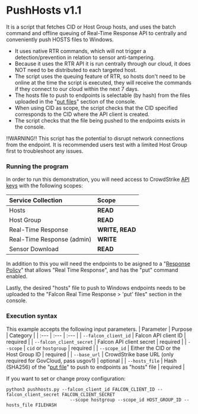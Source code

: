 # PushHosts v1.1

It is a script that fetches CID or Host Group hosts, and uses the batch command and offline queuing of Real-Time Response API to centrally 
and conveniently push HOSTS files to Windows.

- It uses native RTR commands, which will not trigger a detection/prevention in relation to sensor anti-tampering. 
- Because it uses the RTR API it is run centrally through our cloud, it does NOT need to be distributed to each targeted host. 
- The script uses the queuing feature of RTR, so hosts don't need to be online at the time the script is executed, they will receive the commands if they connect to our cloud within the next 7 days.
- The hosts file to push to endpoints is selectable (by hash) from the files uploaded in the "[put files](https://falcon.crowdstrike.com/real-time-response/scripts/put-files?)" section of the console.
- When using CID as scope, the script checks that the CID specified corresponds to the CID where the API client is created.
- The script checks that the file being pushed to the endpoints exists in the console.

‼️WARNING‼️
This script has the potential to disrupt network connections from the endpoint. It is recommended users test with a limited Host Group first to troubleshoot any issues.

### Running the program
In order to run this demonstration, you will need access to CrowdStrike [API keys](https://falcon.crowdstrike.com/api-clients-and-keys/clients) with the following scopes:

| Service Collection | Scope |
| :---- | :---- |
| Hosts | __READ__ |
| Host Group | __READ__ |
| Real-Time Response | __WRITE, READ__ |
| Real-Time Response (admin) | __WRITE__ |
| Sensor Download | __READ__ |

In addition to this you will need the endpoints to be asigned to a "[Response Policy](https://falcon.crowdstrike.com/configuration/sensor-update/policies)" that allows "Real Time Response", and has the "put" command enabled.

Lastly, the desired "hosts" file to push to Windows endpoints needs to be uploaded to the "Falcon Real Time Response > 'put' files" section in the console.

### Execution syntax
This example accepts the following input parameters.
| Parameter | Purpose | Category |
| :--- | :--- | :--- |
| `--falcon_client_id` | Falcon API client ID | required |
| `--falcon_client_secret` | Falcon API client secret | required |
| `--scope` | `cid` or `hostgroup` | required |
| `--scope_id` | Either the CID or the Host Group ID | required |
| `--base_url` | CrowdStrike base URL (only required for GovCloud, pass usgov1) | optional |
| `--hosts_file` | Hash (SHA256) of the "[put file](https://falcon.crowdstrike.com/real-time-response/scripts/put-files?)" to push to endpoints as "hosts" file | required |

If you want to set or change proxy configuration:

```shell
python3 pushhosts.py --falcon_client_id FALCON_CLIENT_ID --falcon_client_secret FALCON_CLIENT_SECRET 
                        --scope hostgroup --scope_id HOST_GROUP_ID --hosts_file FILEHASH
```

